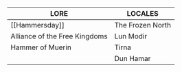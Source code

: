 
| **LORE**                      | **LOCALES**      |
| ----------------------------- | ---------------- |
| [[Hammersday]]                | The Frozen North |
| Alliance of the Free Kingdoms | Lun Modir        |
| Hammer of Muerin              | Tirna            |
|                               | Dun Hamar        |
